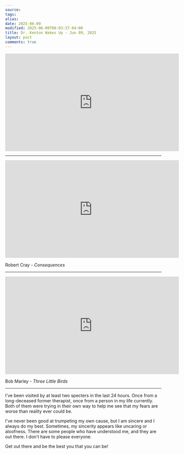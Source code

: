 ```yaml
---
source:
tags:
alias:
date: 2025-06-09
modified: 2025-06-09T08:03:37-04:00
title: Dr. Kenton Wakes Up - Jun 09, 2025
layout: post
comments: true
---
```


  

<iframe width="560" height="315" src="https://www.youtube.com/embed/_uFm5ShlTuA" title="YouTube video player" frameborder="0" allow="accelerometer; autoplay; clipboard-write; encrypted-media; gyroscope; picture-in-picture; web-share" allowfullscreen></iframe>

---

<iframe width="560" height="315" src="https://www.youtube.com/embed/ilZPZawbw5w" title="YouTube video player" frameborder="0" allow="accelerometer; autoplay; clipboard-write; encrypted-media; gyroscope; picture-in-picture; web-share" allowfullscreen></iframe>

Robert Cray - *Consequences*

---

<iframe width="560" height="315" src="https://www.youtube.com/embed/HNBCVM4KbUM" title="YouTube video player" frameborder="0" allow="accelerometer; autoplay; clipboard-write; encrypted-media; gyroscope; picture-in-picture; web-share" allowfullscreen></iframe>

Bob Marley - *Three Little Birds*

---

I've been visited by at least two specters in the last 24 hours. Once from a long-deceased former therapist, once from a person in my life currently. Both of them were trying in their own way to help me see that my fears are worse than reality ever could be.

I've never been good at trumpeting my own cause, but I am sincere and I always do my best. Sometimes, my sincerity appears like uncaring or aloofness. There are some people who have understood me, and they are out there. I don't have to please everyone. 

Get out there and be the best you that you can be!

